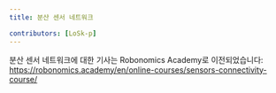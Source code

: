 ```yaml
---
title: 분산 센서 네트워크

contributors: [LoSk-p]
---
```


분산 센서 네트워크에 대한 기사는 Robonomics Academy로 이전되었습니다: https://robonomics.academy/en/online-courses/sensors-connectivity-course/